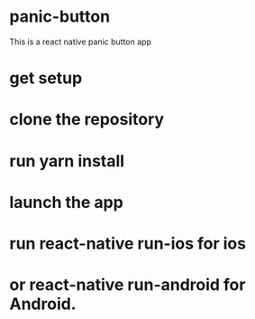 # panic-button
This is a react native panic button app

# get setup
# clone the repository
# run yarn install
# launch the app 
# run react-native run-ios for ios 
# or react-native run-android for Android.

